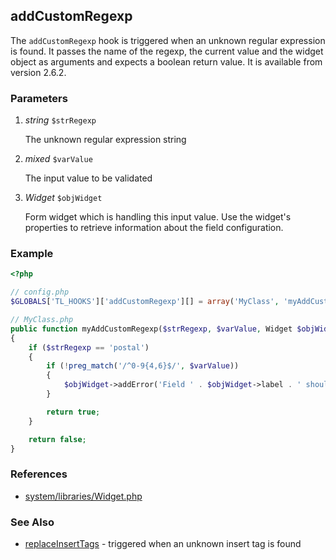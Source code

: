addCustomRegexp
---------------

The `addCustomRegexp` hook is triggered when an unknown regular expression is found. It passes the name of the regexp, the current value and the widget object as arguments and expects a boolean return value. It is available from version 2.6.2.


### Parameters ###

1. *string* `$strRegexp`

	The unknown regular expression string

2. *mixed* `$varValue`

	The input value to be validated

3. *Widget* `$objWidget`

	Form widget which is handling this input value.
	Use the widget's properties to retrieve information about the field configuration.


### Example ###

```php
<?php

// config.php
$GLOBALS['TL_HOOKS']['addCustomRegexp'][] = array('MyClass', 'myAddCustomRegexp');

// MyClass.php
public function myAddCustomRegexp($strRegexp, $varValue, Widget $objWidget)
{
    if ($strRegexp == 'postal')
    {
        if (!preg_match('/^0-9{4,6}$/', $varValue))
        {
            $objWidget->addError('Field ' . $objWidget->label . ' should be a postal code.');
        }

        return true;
    }

    return false;
}
```


### References ###

- [system/libraries/Widget.php](https://github.com/contao/core/blob/2.11.7/system/libraries/Widget.php#L807)


### See Also ###

- [replaceInsertTags](replaceInsertTags.md) - triggered when an unknown insert tag is found